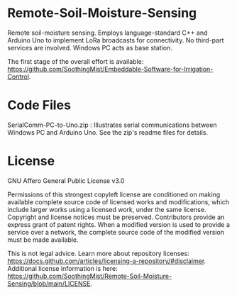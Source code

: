 
# Remote-Soil-Moisture-Sensing

Remote soil-moisture sensing. Employs language-standard C++ and Arduino Uno to implement LoRa broadcasts for connectivity. No third-part services are involved. Windows PC acts as base station.

The first stage of the overall effort is available: https://github.com/SoothingMist/Embeddable-Software-for-Irrigation-Control.

# Code Files

SerialComm-PC-to-Uno.zip : Illustrates serial communications between Windows PC and Arduino Uno. See the zip's readme files for details.

# License

GNU Affero General Public License v3.0

Permissions of this strongest copyleft license are conditioned on making available complete source code of licensed works and modifications, which include larger works using a licensed work, under the same license. Copyright and license notices must be preserved. Contributors provide an express grant of patent rights. When a modified version is used to provide a service over a network, the complete source code of the modified version must be made available.

This is not legal advice. Learn more about repository licenses: https://docs.github.com/articles/licensing-a-repository/#disclaimer.
Additional license information is here: https://github.com/SoothingMist/Remote-Soil-Moisture-Sensing/blob/main/LICENSE.
